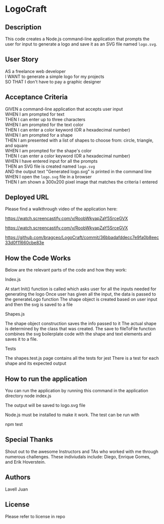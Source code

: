 # LogoCraft

## Description 

This code creates a Node.js command-line application that prompts the user for input to generate a logo and save it as an SVG file named `logo.svg`. 

## User Story

AS a freelance web developer <br>
I WANT to generate a simple logo for my projects <br>
SO THAT I don't have to pay a graphic designer <br>

## Acceptance Criteria

GIVEN a command-line application that accepts user input <br>
WHEN I am prompted for text <br>
THEN I can enter up to three characters <br>
WHEN I am prompted for the text color <br>
THEN I can enter a color keyword (OR a hexadecimal number) <br>
WHEN I am prompted for a shape <br>
THEN I am presented with a list of shapes to choose from: circle, triangle, and square <br>
WHEN I am prompted for the shape's color <br>
THEN I can enter a color keyword (OR a hexadecimal number) <br>
WHEN I have entered input for all the prompts <br>
THEN an SVG file is created named `logo.svg` <br>
AND the output text "Generated logo.svg" is printed in the command line <br>
WHEN I open the `logo.svg` file in a browser <br>
THEN I am shown a 300x200 pixel image that matches the criteria I entered <br>




## Deployed URL

Please find a walkthrough video of the application here:

https://watch.screencastify.com/v/RoobWkyapZaY5SrceGVX

https://watch.screencastify.com/v/RoobWkyapZaY5SrceGVX


https://github.com/bragceo/LogoCraft/commit/36bbadafddecc7e9fa0b8eec33d0f11660cbe83e



## How the Code Works

Below are the relevant parts of the code and how they work:

Index.js
 
At start Init() function is called which asks user for all the inputs needed for generating the logo
Once user has given all the input, the data is passed to the generateLogo function
The shape object is created based on user input and then the svg is saved to a file
 
Shapes.js
 
The shape object construction saves the info passed to it
The actual shape is determined by the class that was created.
The save to fileToFile function combines the svg boilerplate code with the shape and text elements and saves it to a file.
 
Tests
 
The shapes.test.js page contains all the tests for jest
There is a test for each shape and its expected output
 

## How to run the application
 
You can run the application by running this command in the application directory
node index.js

The output will be saved to logo.svg file
 
Node.js must be installed to make it work.
The test can be run with 

npm test



## Special Thanks 

Shout out to the awesome Instructors and TAs who worked with me through numerous challenges. These indiviudals include: Diego, Enrique Gomes, and Erik Hoverstein. 



## Authors 

Lavell Juan<br>




## License 

Please refer to license in repo 

